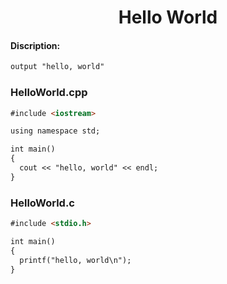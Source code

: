 <center><h1>Hello World</h1></center>

#### Discription:
```markdown
output "hello, world"
```

### HelloWorld.cpp
```markdown
#include <iostream>

using namespace std;

int main()
{
  cout << "hello, world" << endl;
}
```

### HelloWorld.c
```markdown
#include <stdio.h>

int main()
{
  printf("hello, world\n");
}
```
